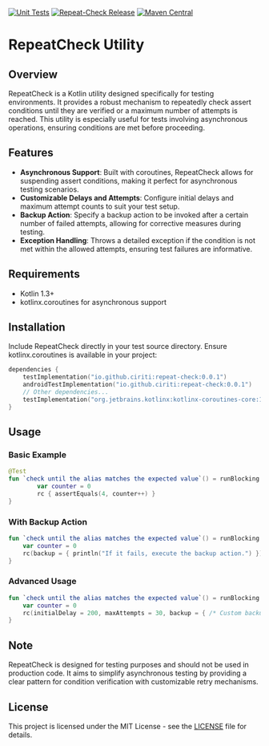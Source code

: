 [![Unit Tests](https://github.com/dryrum/RepeatCheckUntilVerified/actions/workflows/unit-tests.yml/badge.svg)](https://github.com/dryrum/RepeatCheckUntilVerified/actions/workflows/unit-tests.yml)
[![Repeat-Check Release](https://github.com/dryrum/RepeatCheckUntilVerified/actions/workflows/lib-release.yml/badge.svg)](https://github.com/dryrum/RepeatCheckUntilVerified/actions/workflows/lib-release.yml)
[![Maven Central](https://img.shields.io/maven-central/v/io.github.ciriti/repeat-check)](https://central.sonatype.com/search?q=g:io.github.ciriti&smo=true)

# RepeatCheck Utility

## Overview

RepeatCheck is a Kotlin utility designed specifically for testing environments. It provides a robust mechanism to repeatedly check assert conditions until they are verified or a maximum number of attempts is reached. This utility is especially useful for tests involving asynchronous operations, ensuring conditions are met before proceeding.

## Features

- **Asynchronous Support**: Built with coroutines, RepeatCheck allows for suspending assert conditions, making it perfect for asynchronous testing scenarios.
- **Customizable Delays and Attempts**: Configure initial delays and maximum attempt counts to suit your test setup.
- **Backup Action**: Specify a backup action to be invoked after a certain number of failed attempts, allowing for corrective measures during testing.
- **Exception Handling**: Throws a detailed exception if the condition is not met within the allowed attempts, ensuring test failures are informative.

## Requirements

- Kotlin 1.3+
- kotlinx.coroutines for asynchronous support

## Installation

Include RepeatCheck directly in your test source directory. Ensure kotlinx.coroutines is available in your project:

```kotlin
dependencies {
    testImplementation("io.github.ciriti:repeat-check:0.0.1")
    androidTestImplementation("io.github.ciriti:repeat-check:0.0.1")
    // Other dependencies...
    testImplementation("org.jetbrains.kotlinx:kotlinx-coroutines-core:1.4.2")
}
```
## Usage
### Basic Example

```kotlin
@Test
fun `check until the alias matches the expected value`() = runBlocking {
        var counter = 0
        rc { assertEquals(4, counter++) }
}

```
### With Backup Action
```kotlin
fun `check until the alias matches the expected value`() = runBlocking {
    var counter = 0
    rc(backup = { println("If it fails, execute the backup action.") }) { assertEquals(4, counter++) }
}
```
### Advanced Usage
```kotlin
fun `check until the alias matches the expected value`() = runBlocking {
    var counter = 0
    rc(initialDelay = 200, maxAttempts = 30, backup = { /* Custom backup */ } ){ assertEquals(4, counter++) }
}
```
## Note
RepeatCheck is designed for testing purposes and should not be used in production code. It aims to simplify asynchronous testing by providing a clear pattern for condition verification with customizable retry mechanisms.

## License

This project is licensed under the MIT License - see the [LICENSE](./LICENSE.txt) file for details.

